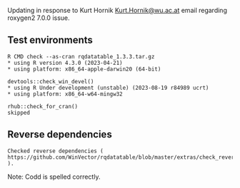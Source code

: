 
Updating in response to Kurt Hornik <Kurt.Hornik@wu.ac.at> email regarding roxygen2 7.0.0 issue.

## Test environments

    R CMD check --as-cran rqdatatable_1.3.3.tar.gz
    * using R version 4.3.0 (2023-04-21)
    * using platform: x86_64-apple-darwin20 (64-bit)

    devtools::check_win_devel()
    * using R Under development (unstable) (2023-08-19 r84989 ucrt)
    * using platform: x86_64-w64-mingw32

    rhub::check_for_cran()
    skipped

## Reverse dependencies

    Checked reverse dependencies ( https://github.com/WinVector/rqdatatable/blob/master/extras/check_reverse_dependencies.md ).

Note: Codd is spelled correctly.
